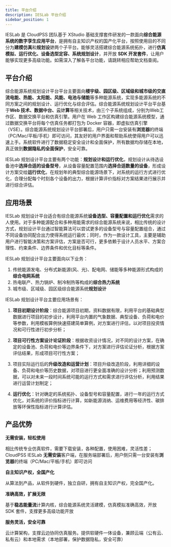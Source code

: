 ```yaml
---
title: 平台介绍
description: IESLab 平台介绍
sidebar_position: 1
---
```



IESLab 是 CloudPSS 团队基于 XStudio 基础支撑套件研发的一款面向**综合能源系统的数字孪生应用平台**，是拥有自主知识产权的国产化平台，按照使用目的不同分为**建模仿真**和**规划设计**两个子平台。能够灵活搭建综合能源系统拓扑，进行**仿真模拟、运行优化、设备选型定容、系统规划设计**，并开放 **SDK 开发套件**，让用户能够实现更多高级功能。如需深入了解各平台功能，请跳转相应帮助文档查阅。

## 平台介绍

综合能源系统规划设计平台平台主要面向**楼宇级、园区级、区域级和城市级的交直流电能、热能、太阳能、风能、电池与储能**等多种能源系统，实现多能源系统的不同方案之间的规划设计、运行优化与综合评估。综合能源系统规划设计平台平台基于**Web 技术、数据中台、云计算**等相关技术，由三个子系统组成，分别为Web工作区、数据交换平台和仿真引擎。用户在 Web 工作区构建综合能源系统模型，通过数据交换平台将每个仿真任务都打包为 Docker 容器，即虚拟仿真引擎（VSE）。综合能源系统规划设计平台部署后，用户只需一台安装有**浏览器**的终端（PC/Mac/平板/手机）即可访问，其友好的用户界面和帮助系统使得用户可以迅速上手。系统软件进行了数据稳定安全设计和全面保护，所有数据均存储在本地，真正做到**数据隐私的全面保护**，安全可靠。

IESLab 规划设计平台主要有两个功能：**规划设计和运行优化**，规划设计从待选设备池中**选择合适的设备型号**，从设备容量配置范围内**选择合适数量的设备**，形成设计方案交给**运行优化**，在规划年的典型综合能源场景下，对系统的运行方式进行优化，合理分配每个时刻各个设备的出力，根据计算评价指标对方案结果进行展示并进行综合评估。


## 应用场景

IESLab 规划设计平台适合有综合能源系统**设备选型、容量配置和运行优化**需求的人使用。对于多种能源配合和多种用能需求的综合能源系统来说，相比传统的设计方式，规划设计平台通过智能算法可以尝试更多的设备型号与容量配置组合，通过不同设备协同配合出力使得系统运行最优；同时，作为一款设计工具，主要是辅助用户进行智能决策和方案评估，方案是否可行，更多依赖于设计人员水平、方案合理性、约束条件、边界条件和优化目标等条件。

IESLab 规划设计平台主要面向以下业务：

1.	传统能源发电、分布式新能源(风、光)、配电网、储能等多种能源形式构成的**综合电网系统**
2.	热电联产、热力锅炉、制冷制热等构成的**综合热力系统**
3.	城市级、区域级、园区级综合能源系统**规划设计**

IESLab 规划设计平台主要应用场景有：

1. **项目初期设计阶段**：综合能源项目初期，资料数据有限，利用平台的基础典型数据进行项目的初步设计，利用平台内置的气象数据、典型设备、负荷和电价等参数，利用模板算例快速搭建简单算例，对方案进行评估，以对项目投资情况和可行性进行初步分析；

2. **项目可行性方案设计论证阶段**：根据收资设计情况，对不同的设计方案，在确定的设备池、负荷和电价等边界条件下，对方案进行评估论证分析，根据方案评估结果，形成项目可行性方案；

3. 项目实际运行后的**升级改造和运营计划**：项目升级改造阶段，利用详细的设备、负荷和电价等历史数据，对项目进行更全面准确的设计分析；利用预测数据，可以对未来一段时间系统可能的运行方式和需求进行评估分析，利用结果进行运营计划制定； 

4. **运行优化**：针对确定的系统拓扑、设备型号和容量配置，进行一年的运行方式优化，对系统的评价指标进行计算，如新能源消纳、运维费用等经济性、碳排放等环保性指标进行计算评估。


## 产品优势

**无需安装，轻松使用**  

相比传统专业仿真软件，需要下载安装，各种配置，使用困难，灵活性差；CloudPSS IESLab **无需安装**客户端，在服务端部署后，用户侧只需一台安装有**浏览器**的终端（PC/Mac/平板/手机）即可访问  

**自主知识产权，全国产化**  

从算法到产品，从软件到硬件，独立自研，拥有自主知识产权，完全国产化。  

**准确高效，扩展无限**  

基于**稳态能量流**计算内核，综合能源系统灵活建模，仿真模拟准确高效，开放 SDK 套件，支撑更多高级功能开放  

**服务灵活，安全可靠**  

云计算架构，支撑云边协同仿真服务。提供软硬件一体设备，兼顾云端（公有云、私有云）和本地需求（本地部署，保护数据隐私，安全可靠）